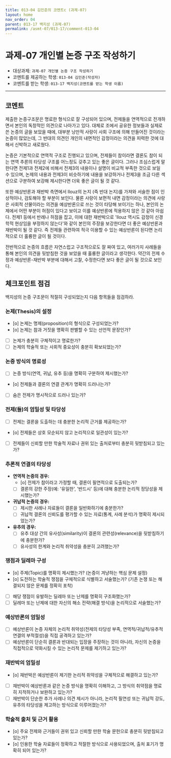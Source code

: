```yaml
---
title: 013-04 김민준의 코멘트c (과제-07) 
layout: home
nav_order: 04
parent: 013-17 백지성 (과제-07)
permalink: /asmt-07/013-17/comment-013-04
---
```


# 과제-07 개인별 논증 구조 작성하기

- 대상과제: `과제-07 개인별 논증 구조 작성하기`
- 코멘트를 제공하는 학생: `013-04 김민준(작성자)` 
- 코멘트를 받는 학생: `013-17 백지성(코멘트를 받는 학생 이름)` 

---

## 코멘트

제출한 논증구조문은 명료한 형식으로 잘 구성되어 있으며, 전제들을 연역적으로 전개하면서 본인의 독창적인 의견으로 나아가고 있다. 대체로 조에서 공유한 정보들과 실제로 쓴 논증의 글을 보았을 때에, 대부분 낭만적 사랑이 사회 구조에 의해 만들어진 것이라는 논증이 많았는데, 그 반대의 의견인 개인의 내면적인 감정이라는 의견을 피력한 것에 대해서 신박하고 새로웠다.

논증은 기본적으로 연역적 구조로 진행되고 있으며, 전제들이 참이라면 결론도 참이 되는 연역 추론의 타당성 구조를 어느정도 갖추고 있는 좋은 글이다. 그러나 조심스럽게 말한다면 전제1과 전제2에 비해서 전제3의 내용이나 설명이 비교적 부족한 것으로 보일 수 있으며, 논제의 내용과 전제3이 비슷하기에 내용을 보강하거나 전제3을 조금 다른 섹션으로 구분하여 보강해 제시한다면 더욱 좋은 글이 될 것 같다.

또한 예상반론과 재반박 측면에서 llouz의 논지 (즉 반대 논지)를 가져와 서술한 점이 인상적이나, 검토해야 할 부분이 보인다. 물론 사랑이 보편적 내면 감정이라는 의견에 사랑은 사회적 산물이라는 의견을 예상반론으로 쓰는 것이 타당해 보이기는 하나, 본인의 논제에서 어떤 부분이 허점이 있다고 보이고 이를 예상반론에 적용하지 않은 것 같아 아쉽다. 전제1 등에서 반례나 허점을 잡고, 이에 대한 재반박으로 'llouz 역시도 감정이 신경학적 현상임을 부정하지 않는다'와 같이 본인의 주장을 보강한다면 더 좋은 예상반론과 재반박이 될 것 같다. 즉 전제들 관련하여 적극 이용할 수 있는 예상반론이 된다면 논리적으로 더 훌륭한 글이 될 것이다.

전반적으로 논증의 흐름은 자연스럽고 구조적으로도 잘 짜여 있고, 여러가지 사례들을 통해 본인의 의견을 뒷받침한 것을 보았을 때 훌륭한 글이라고 생각한다. 약간의 전제 수정과 예상반론-재반박 부분에 대해서 고찰, 수정한다면 보다 좋은 글이 될 것으로 보인다.

## 체크포인트 점검

백지성의 논증 구조문이 적절히 구성되었는지 다음 항목들을 점검하라.

### **논제(Thesis)의 설정**
- [o] 논제는 명제(proposition)의 형식으로 구성되었는가?
- [o] 논제는 참과 거짓을 명확히 판별할 수 있는 선언적 문장인가?
- [ ] 논제가 충분히 구체적이고 명료한가?
- [ ] 논제의 학술적 또는 사회적 중요성이 충분히 확보되었는가?

### **논증 방식의 명료성**
- [ ] 논증 방식(연역, 귀납, 유추 등)을 명확히 구분하여 제시했는가?
- [o] 전제들과 결론의 연결 관계가 명확히 드러나는가?
- [ ] 숨은 전제가 명시적으로 드러나 있는가?

### **전제(들)의 엄밀성 및 타당성**
- [ ] 전제는 결론을 도출하는 데 충분한 논리적 근거를 제공하는가?
- [o] 전제들은 상호 모순되지 않고 논리적으로 일관성이 있는가?
- [ ] 전제들이 신뢰할 만한 학술적 자료나 권위 있는 출처로부터 충분히 뒷받침되고 있는가?

### **추론적 연결의 타당성**
- **연역적 논증의 경우:**
  - [o] 전제가 참이라고 가정할 때, 결론이 필연적으로 도출되는가?
  - [ ] 결론의 강한 주장(예: '유일한', '반드시' 등)에 대해 충분한 논리적 정당성을 제시했는가?

- **귀납적 논증의 경우:**
  - [ ] 제시한 사례나 자료들이 결론을 일반화하기에 충분한가?
  - [ ] 귀납적 결론의 신뢰도를 평가할 수 있는 자료(통계, 사례 분석)가 명확히 제시되었는가?

- **유추의 경우:**
  - [ ] 유추 대상 간의 유사성(similarity)이 결론의 관련성(relevance)을 뒷받침하기에 충분한가?
  - [ ] 유사성의 한계와 논리적 취약성을 충분히 고려했는가?

### **쟁점과 딜레마 구성**
- [o] 주제(Topic)를 명확히 제시했는가? (논증이 겨냥하는 핵심 문제 설정)
- [o] 도전하는 학술적 쟁점을 구체적으로 식별하고 서술했는가? (기존 논쟁 또는 해결되지 않은 문제를 정확히 포착)
- [ ] 해당 쟁점이 유발하는 딜레마 또는 난제를 명확히 구조화했는가?
- [ ] 딜레마 또는 난제에 대한 자신의 해소 전략(해결 방식)을 논리적으로 서술했는가?

### **예상반론의 엄밀성**
- [ ] 예상반론이 논증 자체의 논리적 취약성(전제의 타당성 부족, 연역적/귀납적/유추적 연결의 부적절성)을 직접 공격하고 있는가?
- [ ] 예상반론이 단순히 결론과 반대되는 입장을 주장하는 것이 아니라, 자신의 논증을 직접적으로 약화시킬 수 있는 논리적 문제를 제기하고 있는가?

### **재반박의 엄밀성**
- [o] 재반박은 예상반론이 제기한 논리적 취약성을 구체적으로 해결하고 있는가?
- [ ] 재반박이 예상반론과 같은 논증 방식을 명확히 이해하고, 그 방식의 취약점을 명료히 지적하거나 보완하고 있는가?
- [ ] 재반박이 단순한 추가 사례나 의견 제시가 아니라, 논리적 필연성 또는 귀납적 강도, 유추의 타당성을 제고하는 방식으로 이루어졌는가?

### **학술적 출처 및 근거 활용**
- [o] 주요 전제와 근거들이 권위 있고 신뢰할 만한 학술 문헌으로 충분히 뒷받침되고 있는가?
- [o] 인용한 학술 자료들이 정확하고 적절한 방식으로 사용되었으며, 출처 표기가 명확히 되어 있는가?

